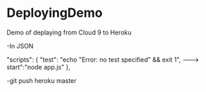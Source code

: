 # DeployingDemo

Demo of deplaying from Cloud 9 to Heroku

-In JSON 

  "scripts": {
    "test": "echo \"Error: no test specified\" && exit 1",
---> start":"node app.js"
  },
  
-git push heroku master

